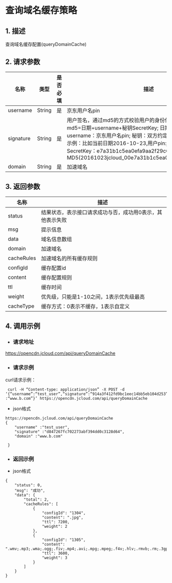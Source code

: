 # **查询域名缓存策略**

## **1. 描述**

查询域名缓存配置(queryDomainCache)

## **2. 请求参数**

| **名称**  | **类型** | **是否必填** | **描述**                                                     |
| --------- | -------- | ------------ | ------------------------------------------------------------ |
| username  | String   | 是           | 京东用户名pin                                                |
| signature | String   | 是           |用户签名，通过md5的方式校验用户的身份信息，保障信息安全。</br>md5=日期+username+秘钥SecretKey; 日期：格式为 yyyymmdd; username：京东用户名pin; 秘钥：双方约定; </br>示例：比如当前日期2016-10-23,用户pin:jcloud_00,用户秘钥SecretKey：e7a31b1c5ea0efa9aa2f29c6559f7d61,那签名为MD5(20161023jcloud_00e7a31b1c5ea0efa9aa2f29c6559f7d61)  |
| domain    | String   | 是           | 加速域名                                                     |

 

## **3. 返回参数**

| **名称**   | **描述**                                                  |
| ---------- | --------------------------------------------------------- |
| status     | 结果状态，表示接口请求成功与否，成功用0表示，其他表示失败 |
| msg        | 提示信息                                                  |
| data       | 域名信息数组                                              |
| domain     | 加速域名                                                  |
| cacheRules | 加速域名的所有缓存规则                                    |
| configId   | 缓存配置id                                                |
| content    | 缓存配置规则                                              |
| ttl        | 缓存时间                                                  |
| weight     | 优先级，只能是1-10之间，1表示优先级最高                   |
| cacheType  | 缓存方式：0表示不缓存，1表示自定义                        |

 

## **4. 调用示例**

- ### **请求地址**

https://opencdn.jcloud.com/api/queryDomainCache

- ### **请求示例**

curl请求示例：

```
 curl -H “Content-type: application/json” -X POST -d ‘{“username”:“test_user”,“signature”:“914a3f412fd9bc1eec14bb5eb104d253”,“domain” :“www.b.com”}’ https://opencdn.jcloud.com/api/queryDomainCache
```

* json格式

```
https://opencdn.jcloud.com/api/queryDomainCache
{
    "username" :"test_user",
    "signature" :"d847267fc702273abf394dd0c3128d64",
    "domain" :"www.b.com"
    
 }
```

- ###  **返回示例**

* json格式 

```
{
    "status": 0,
    "msg": "成功",
    "data": {
        "total": 2,
        "cacheRules": [
            {
                "configId": "1304",
                "content": ".jpg",
                "ttl": 7200,
                "weight": 2
            },
            {
                "configId": "1305",
                "content":    ".wmv;.mp3;.wma;.ogg;.fiv;.mp4;.avi;.mpg;.mpeg;.f4v;.hlv;.rmvb;.rm;.3gp;.img;.m3u8;.ts",
                "ttl": 3600,
                "weight": 3
            }
        ]
    }
}
```

